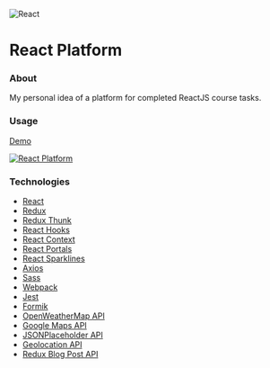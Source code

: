 ![React](https://github.com/ermondel/wiki/blob/master/files/icons48b/React48b.png)

# React Platform

### About

My personal idea of a platform for completed ReactJS course tasks.

### Usage

[Demo](https://ermondel.github.io/react-platform)

[![React Platform](https://github.com/ermondel/wiki/blob/master/screens/react-platform-app.jpg)](https://ermondel.github.io/react-platform)

### Technologies

- [React](https://reactjs.org)
- [Redux](https://redux.js.org)
- [Redux Thunk](https://github.com/reduxjs/redux-thunk)
- [React Hooks](https://reactjs.org/docs/hooks-intro.html)
- [React Context](https://reactjs.org/docs/context.html)
- [React Portals](https://reactjs.org/docs/portals.html)
- [React Sparklines](https://www.npmjs.com/package/react-sparklines)
- [Axios](https://www.npmjs.com/package/axios)
- [Sass](https://sass-lang.com)
- [Webpack](https://webpack.js.org)
- [Jest](https://jestjs.io)
- [Formik](https://formik.org)
- [OpenWeatherMap API](https://openweathermap.org/api)
- [Google Maps API](https://developers.google.com/maps)
- [JSONPlaceholder API](https://jsonplaceholder.typicode.com)
- [Geolocation API](https://developer.mozilla.org/en-US/docs/Web/API/Geolocation)
- [Redux Blog Post API](https://reduxblog.herokuapp.com)
